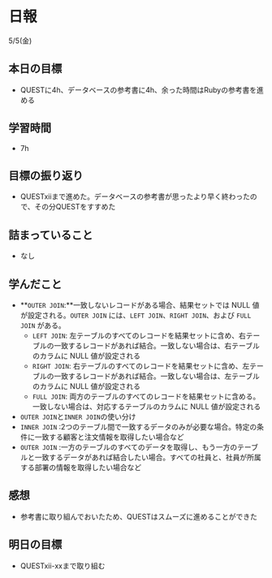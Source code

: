# 日報

5/5(金)

## 本日の目標

- QUESTに4h、データベースの参考書に4h、余った時間はRubyの参考書を進める

## 学習時間

- 7h

## 目標の振り返り

- QUESTxiiまで進めた。データベースの参考書が思ったより早く終わったので、その分QUESTをすすめた

## 詰まっていること

- なし

## 学んだこと

- **`OUTER JOIN`:**一致しないレコードがある場合、結果セットでは NULL 値が設定される。`OUTER JOIN` には、`LEFT JOIN`、`RIGHT JOIN`、および `FULL JOIN` がある。
    - `LEFT JOIN`: 左テーブルのすべてのレコードを結果セットに含め、右テーブルの一致するレコードがあれば結合。一致しない場合は、右テーブルのカラムに NULL 値が設定される
    - `RIGHT JOIN`: 右テーブルのすべてのレコードを結果セットに含め、左テーブルの一致するレコードがあれば結合。一致しない場合は、左テーブルのカラムに NULL 値が設定される
    - `FULL JOIN`: 両方のテーブルのすべてのレコードを結果セットに含める。一致しない場合は、対応するテーブルのカラムに NULL 値が設定される
- `OUTER JOIN`と`INNER JOIN`の使い分け
- `INNER JOIN` :2つのテーブル間で一致するデータのみが必要な場合。特定の条件に一致する顧客と注文情報を取得したい場合など
- `OUTER JOIN` :一方のテーブルのすべてのデータを取得し、もう一方のテーブルと一致するデータがあれば結合したい場合。すべての社員と、社員が所属する部署の情報を取得したい場合など

## 感想

- 参考書に取り組んでおいたため、QUESTはスムーズに進めることができた

## 明日の目標

- QUESTxii-xxまで取り組む
